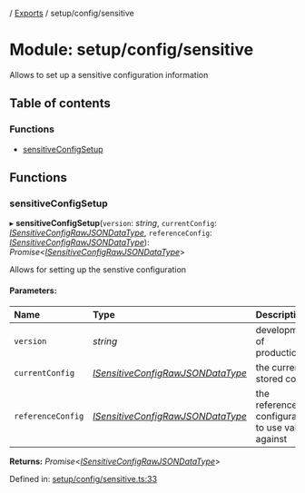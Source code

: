 [](../README.md) / [Exports](../modules.md) / setup/config/sensitive

# Module: setup/config/sensitive

Allows to set up a sensitive configuration information

## Table of contents

### Functions

- [sensitiveConfigSetup](setup_config_sensitive.md#sensitiveconfigsetup)

## Functions

### sensitiveConfigSetup

▸ **sensitiveConfigSetup**(`version`: *string*, `currentConfig`: [*ISensitiveConfigRawJSONDataType*](../interfaces/config.isensitiveconfigrawjsondatatype.md), `referenceConfig`: [*ISensitiveConfigRawJSONDataType*](../interfaces/config.isensitiveconfigrawjsondatatype.md)): *Promise*<[*ISensitiveConfigRawJSONDataType*](../interfaces/config.isensitiveconfigrawjsondatatype.md)\>

Allows for setting up the senstive configuration

#### Parameters:

Name | Type | Description |
:------ | :------ | :------ |
`version` | *string* | development of production   |
`currentConfig` | [*ISensitiveConfigRawJSONDataType*](../interfaces/config.isensitiveconfigrawjsondatatype.md) | the currently stored config   |
`referenceConfig` | [*ISensitiveConfigRawJSONDataType*](../interfaces/config.isensitiveconfigrawjsondatatype.md) | the reference configuration to use values against    |

**Returns:** *Promise*<[*ISensitiveConfigRawJSONDataType*](../interfaces/config.isensitiveconfigrawjsondatatype.md)\>

Defined in: [setup/config/sensitive.ts:33](https://github.com/onzag/itemize/blob/28218320/setup/config/sensitive.ts#L33)
